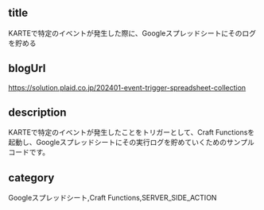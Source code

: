 ## title
KARTEで特定のイベントが発生した際に、Googleスプレッドシートにそのログを貯める

## blogUrl
https://solution.plaid.co.jp/202401-event-trigger-spreadsheet-collection

## description
KARTEで特定のイベントが発生したことをトリガーとして、Craft Functionsを起動し、Googleスプレッドシートにその実行ログを貯めていくためのサンプルコードです。

## category
Googleスプレッドシート,Craft Functions,SERVER_SIDE_ACTION